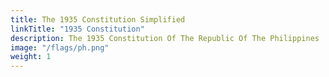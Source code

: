 ```yaml
---
title: The 1935 Constitution Simplified
linkTitle: "1935 Constitution"
description: The 1935 Constitution Of The Republic Of The Philippines
image: "/flags/ph.png"
weight: 1
---
```

